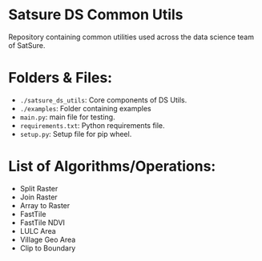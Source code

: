 # Satsure DS Common Utils

Repository containing common utilities used across the data science team of SatSure.

# Folders & Files:
- `./satsure_ds_utils`: Core components of DS Utils.
- `./examples`: Folder containing examples
- `main.py`: main file for testing.
- `requirements.txt`: Python requirements file.
- `setup.py`: Setup file for pip wheel.

# List of Algorithms/Operations:
- Split Raster
- Join Raster
- Array to Raster
- FastTile
- FastTile NDVI
- LULC Area
- Village Geo Area
- Clip to Boundary
